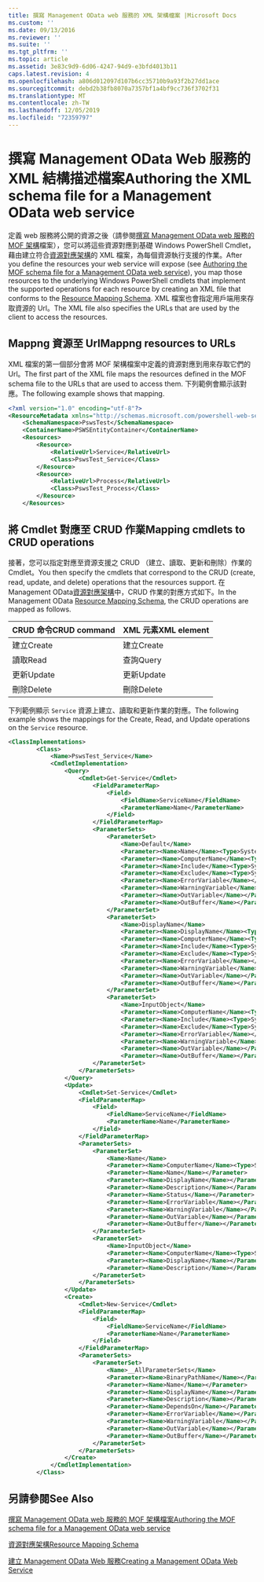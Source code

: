 ```yaml
---
title: 撰寫 Management OData web 服務的 XML 架構檔案 |Microsoft Docs
ms.custom: ''
ms.date: 09/13/2016
ms.reviewer: ''
ms.suite: ''
ms.tgt_pltfrm: ''
ms.topic: article
ms.assetid: 3e83c9d9-6d06-4247-94d9-e3bfd4013b11
caps.latest.revision: 4
ms.openlocfilehash: a806d012097d107b6cc35710b9a93f2b27dd1ace
ms.sourcegitcommit: debd2b38fb8070a7357bf1a4bf9cc736f3702f31
ms.translationtype: MT
ms.contentlocale: zh-TW
ms.lasthandoff: 12/05/2019
ms.locfileid: "72359797"
---
```

# <a name="authoring-the-xml-schema-file-for-a-management-odata-web-service"></a><span data-ttu-id="8a37d-102">撰寫 Management OData Web 服務的 XML 結構描述檔案</span><span class="sxs-lookup"><span data-stu-id="8a37d-102">Authoring the XML schema file for a Management OData web service</span></span>

<span data-ttu-id="8a37d-103">定義 web 服務將公開的資源之後（請參閱[撰寫 Management OData web 服務的 MOF 架構](./authoring-the-mof-schema-file-for-a-management-odata-web-service.md)檔案），您可以將這些資源對應到基礎 Windows PowerShell Cmdlet，藉由建立符合[資源對應架構](./resource-mapping-schema.md)的 XML 檔案，為每個資源執行支援的作業。</span><span class="sxs-lookup"><span data-stu-id="8a37d-103">After you define the resources your web service will expose (see [Authoring the MOF schema file for a Management OData web service](./authoring-the-mof-schema-file-for-a-management-odata-web-service.md)), you map those resources to the underlying Windows PowerShell cmdlets that implement the supported operations for each resource by creating an XML file that conforms to the [Resource Mapping Schema](./resource-mapping-schema.md).</span></span> <span data-ttu-id="8a37d-104">XML 檔案也會指定用戶端用來存取資源的 Url。</span><span class="sxs-lookup"><span data-stu-id="8a37d-104">The XML file also specifies the URLs that are used by the client to access the resources.</span></span>

## <a name="mappng-resources-to-urls"></a><span data-ttu-id="8a37d-105">Mappng 資源至 Url</span><span class="sxs-lookup"><span data-stu-id="8a37d-105">Mappng resources to URLs</span></span>

<span data-ttu-id="8a37d-106">XML 檔案的第一個部分會將 MOF 架構檔案中定義的資源對應到用來存取它們的 Url。</span><span class="sxs-lookup"><span data-stu-id="8a37d-106">The first part of the XML file maps the resources defined in the MOF schema file to the URLs that are used to access them.</span></span> <span data-ttu-id="8a37d-107">下列範例會顯示該對應。</span><span class="sxs-lookup"><span data-stu-id="8a37d-107">The following example shows that mapping.</span></span>

```xml
<?xml version="1.0" encoding="utf-8"?>
<ResourceMetadata xmlns="http://schemas.microsoft.com/powershell-web-services/2010/09">
    <SchemaNamespace>PswsTest</SchemaNamespace>
    <ContainerName>PSWSEntityContainer</ContainerName>
    <Resources>
        <Resource>
            <RelativeUrl>Service</RelativeUrl>
            <Class>PswsTest_Service</Class>
        </Resource>
        <Resource>
            <RelativeUrl>Process</RelativeUrl>
            <Class>PswsTest_Process</Class>
        </Resource>
    </Resources>
```

## <a name="mapping-cmdlets-to-crud-operations"></a><span data-ttu-id="8a37d-108">將 Cmdlet 對應至 CRUD 作業</span><span class="sxs-lookup"><span data-stu-id="8a37d-108">Mapping cmdlets to CRUD operations</span></span>

<span data-ttu-id="8a37d-109">接著，您可以指定對應至資源支援之 CRUD （建立、讀取、更新和刪除）作業的 Cmdlet。</span><span class="sxs-lookup"><span data-stu-id="8a37d-109">You then specify the cmdlets that correspond to the CRUD (create, read, update, and delete) operations that the resources support.</span></span> <span data-ttu-id="8a37d-110">在 Management OData[資源對應架構](./resource-mapping-schema.md)中，CRUD 作業的對應方式如下。</span><span class="sxs-lookup"><span data-stu-id="8a37d-110">In the Management OData [Resource Mapping Schema](./resource-mapping-schema.md), the CRUD operations are mapped as follows.</span></span>

|<span data-ttu-id="8a37d-111">CRUD 命令</span><span class="sxs-lookup"><span data-stu-id="8a37d-111">CRUD command</span></span>|<span data-ttu-id="8a37d-112">XML 元素</span><span class="sxs-lookup"><span data-stu-id="8a37d-112">XML element</span></span>|
|------------------|-----------------|
|<span data-ttu-id="8a37d-113">建立</span><span class="sxs-lookup"><span data-stu-id="8a37d-113">Create</span></span>|<span data-ttu-id="8a37d-114">建立</span><span class="sxs-lookup"><span data-stu-id="8a37d-114">Create</span></span>|
|<span data-ttu-id="8a37d-115">讀取</span><span class="sxs-lookup"><span data-stu-id="8a37d-115">Read</span></span>|<span data-ttu-id="8a37d-116">查詢</span><span class="sxs-lookup"><span data-stu-id="8a37d-116">Query</span></span>|
|<span data-ttu-id="8a37d-117">更新</span><span class="sxs-lookup"><span data-stu-id="8a37d-117">Update</span></span>|<span data-ttu-id="8a37d-118">更新</span><span class="sxs-lookup"><span data-stu-id="8a37d-118">Update</span></span>|
|<span data-ttu-id="8a37d-119">刪除</span><span class="sxs-lookup"><span data-stu-id="8a37d-119">Delete</span></span>|<span data-ttu-id="8a37d-120">刪除</span><span class="sxs-lookup"><span data-stu-id="8a37d-120">Delete</span></span>|

<span data-ttu-id="8a37d-121">下列範例顯示 `Service` 資源上建立、讀取和更新作業的對應。</span><span class="sxs-lookup"><span data-stu-id="8a37d-121">The following example shows the mappings for the Create, Read, and Update operations on the `Service` resource.</span></span>

```xml
<ClassImplementations>
        <Class>
            <Name>PswsTest_Service</Name>
            <CmdletImplementation>
                <Query>
                    <Cmdlet>Get-Service</Cmdlet>
                        <FieldParameterMap>
                            <Field>
                                <FieldName>ServiceName</FieldName>
                                <ParameterName>Name</ParameterName>
                            </Field>
                        </FieldParameterMap>
                        <ParameterSets>
                            <ParameterSet>
                                <Name>Default</Name>
                                <Parameter><Name>Name</Name><Type>System.String[]</Type></Parameter>
                                <Parameter><Name>ComputerName</Name><Type>System.String[]</Type></Parameter>
                                <Parameter><Name>Include</Name><Type>System.String[]</Type></Parameter>
                                <Parameter><Name>Exclude</Name><Type>System.String[]</Type></Parameter>
                                <Parameter><Name>ErrorVariable</Name></Parameter>
                                <Parameter><Name>WarningVariable</Name></Parameter>
                                <Parameter><Name>OutVariable</Name></Parameter>
                                <Parameter><Name>OutBuffer</Name></Parameter>
                            </ParameterSet>
                            <ParameterSet>
                                <Name>DisplayName</Name>
                                <Parameter><Name>DisplayName</Name><Type>System.String[]</Type></Parameter>
                                <Parameter><Name>ComputerName</Name><Type>System.String[]</Type></Parameter>
                                <Parameter><Name>Include</Name><Type>System.String[]</Type></Parameter>
                                <Parameter><Name>Exclude</Name><Type>System.String[]</Type></Parameter>
                                <Parameter><Name>ErrorVariable</Name></Parameter>
                                <Parameter><Name>WarningVariable</Name></Parameter>
                                <Parameter><Name>OutVariable</Name></Parameter>
                                <Parameter><Name>OutBuffer</Name></Parameter>
                            </ParameterSet>
                            <ParameterSet>
                                <Name>InputObject</Name>
                                <Parameter><Name>ComputerName</Name><Type>System.String[]</Type></Parameter>
                                <Parameter><Name>Include</Name><Type>System.String[]</Type></Parameter>
                                <Parameter><Name>Exclude</Name><Type>System.String[]</Type></Parameter>
                                <Parameter><Name>ErrorVariable</Name></Parameter>
                                <Parameter><Name>WarningVariable</Name></Parameter>
                                <Parameter><Name>OutVariable</Name></Parameter>
                                <Parameter><Name>OutBuffer</Name></Parameter>
                        </ParameterSet>
                    </ParameterSets>
                </Query>
                <Update>
                    <Cmdlet>Set-Service</Cmdlet>
                    <FieldParameterMap>
                        <Field>
                            <FieldName>ServiceName</FieldName>
                            <ParameterName>Name</ParameterName>
                        </Field>
                    </FieldParameterMap>
                    <ParameterSets>
                        <ParameterSet>
                            <Name>Name</Name>
                            <Parameter><Name>ComputerName</Name><Type>System.String[]</Type></Parameter>
                            <Parameter><Name>Name</Name></Parameter>
                            <Parameter><Name>DisplayName</Name></Parameter>
                            <Parameter><Name>Description</Name></Parameter>
                            <Parameter><Name>Status</Name></Parameter>
                            <Parameter><Name>ErrorVariable</Name></Parameter>
                            <Parameter><Name>WarningVariable</Name></Parameter>
                            <Parameter><Name>OutVariable</Name></Parameter>
                            <Parameter><Name>OutBuffer</Name></Parameter>
                        </ParameterSet>
                        <ParameterSet>
                            <Name>InputObject</Name>
                            <Parameter><Name>ComputerName</Name><Type>System.String[]</Type></Parameter>
                            <Parameter><Name>DisplayName</Name></Parameter>
                            <Parameter><Name>Description</Name></Parameter>
                        </ParameterSet>
                    </ParameterSets>
                </Update>
                <Create>
                    <Cmdlet>New-Service</Cmdlet>
                    <FieldParameterMap>
                        <Field>
                            <FieldName>ServiceName</FieldName>
                            <ParameterName>Name</ParameterName>
                        </Field>
                    </FieldParameterMap>
                    <ParameterSets>
                        <ParameterSet>
                            <Name>__AllParameterSets</Name>
                            <Parameter><Name>BinaryPathName</Name></Parameter>
                            <Parameter><Name>Name</Name></Parameter>
                            <Parameter><Name>DisplayName</Name></Parameter>
                            <Parameter><Name>Description</Name></Parameter>
                            <Parameter><Name>DependsOn</Name></Parameter>
                            <Parameter><Name>ErrorVariable</Name></Parameter>
                            <Parameter><Name>WarningVariable</Name></Parameter>
                            <Parameter><Name>OutVariable</Name></Parameter>
                            <Parameter><Name>OutBuffer</Name></Parameter>
                        </ParameterSet>
                    </ParameterSets>
                </Create>
            </CmdletImplementation>
        </Class>
```

## <a name="see-also"></a><span data-ttu-id="8a37d-122">另請參閱</span><span class="sxs-lookup"><span data-stu-id="8a37d-122">See Also</span></span>

[<span data-ttu-id="8a37d-123">撰寫 Management OData web 服務的 MOF 架構檔案</span><span class="sxs-lookup"><span data-stu-id="8a37d-123">Authoring the MOF schema file for a Management OData web service</span></span>](./authoring-the-mof-schema-file-for-a-management-odata-web-service.md)

[<span data-ttu-id="8a37d-124">資源對應架構</span><span class="sxs-lookup"><span data-stu-id="8a37d-124">Resource Mapping Schema</span></span>](./resource-mapping-schema.md)

[<span data-ttu-id="8a37d-125">建立 Management OData Web 服務</span><span class="sxs-lookup"><span data-stu-id="8a37d-125">Creating a Management OData Web Service</span></span>](./creating-a-management-odata-web-service.md)